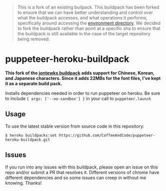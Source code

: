 > This is a fork of an existing builpack. This buildpack has been forked to ensure that we can have better understanding and control over what the buildpack accesses, and what operations it performs, specifically around accessing the [environment directory](https://devcenter.heroku.com/articles/buildpack-api#bin-compile-summary). We decided to fork the buildpack rather than point at a specific sha to ensure that the buildpack is still available in the case of the target repository being removed.

# puppeteer-heroku-buildpack

**This fork of the [jontewks buildpack](https://elements.heroku.com/buildpacks/jontewks/puppeteer-heroku-buildpack)
adds support for Chinese, Korean, and Japanese characters. Since it adds
22MBs for the font files, I've kept it as a separate build pack.**

Installs dependencies needed in order to run puppeteer on heroku. Be sure to include `{ args: ['--no-sandbox'] }` in your call to `puppeteer.launch`

## Usage

To use the latest stable version from source code in this repository:

```sh-session
$ heroku buildpacks:set https://github.com/CoffeeAndCode/puppeteer-heroku-buildpack.git
```

## Issues

If you run into any issues with this buildpack, please open an issue on this repo and/or submit a PR that resolves it. Different versions of chrome have different dependencies and so some issues can creep in without me knowing. Thanks!
